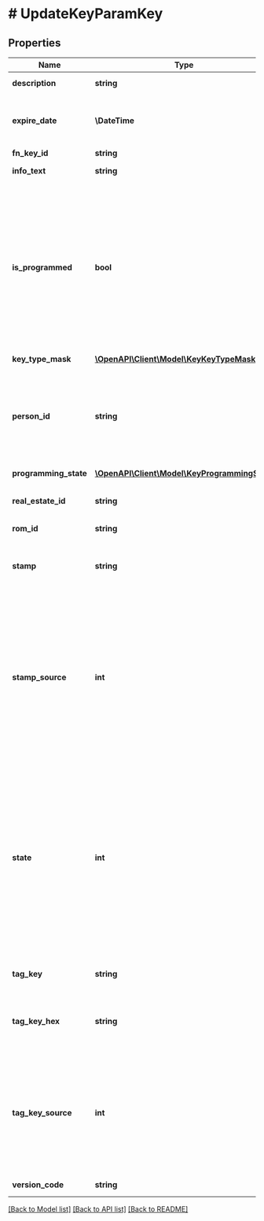 # # UpdateKeyParamKey

## Properties

Name | Type | Description | Notes
------------ | ------------- | ------------- | -------------
**description** | **string** | Description text | [optional]
**expire_date** | **\DateTime** | Expiration date. Null if the key doesn&#39;t expire. | [optional]
**fn_key_id** | **string** | Key Id | [optional]
**info_text** | **string** | Additional info text | [optional]
**is_programmed** | **bool** | Has key ever been programmed yet. Read only. Programming state can be other than Programmed if there has been changes made to the key after it has been programmed the first time. | [optional]
**key_type_mask** | [**\OpenAPI\Client\Model\KeyKeyTypeMask**](KeyKeyTypeMask.md) |  | [optional]
**person_id** | **string** | Person to whom the key is linked to. Null if the key isn&#39;t linked to anyone. This is **required** field for S50 phone key. | [optional]
**programming_state** | [**\OpenAPI\Client\Model\KeyProgrammingState**](KeyProgrammingState.md) |  | [optional]
**real_estate_id** | **string** | ID of the real estate where this key belongs to. | [optional]
**rom_id** | **string** | ROM ID | [optional]
**stamp** | **string** | Stamp. Number consisting of 4 digits written to the physical key. |
**stamp_source** | **int** | The source of the key labeling (Stamp). Read only.    0 &#x3D; User-entered    1 &#x3D; Read from the key. Key labeling (Stamp) can not be edited.    2 &#x3D; Retrieved from the database | [optional]
**state** | **int** | Current state    0 &#x3D; Key is in planning state.    1 &#x3D; Key is handed over to a person    2 &#x3D; Key is hidden and shouldn&#39;t be displayed by default    3 &#x3D; Key is deleted but remains in the system for logging purposes    4 &#x3D; Key is returned | [optional]
**tag_key** | **string** | RFID Tag. Empty string if not given. | [optional]
**tag_key_hex** | **string** | RFID Tag presented as HEX. Empty if TagKey is absent. Read only. | [optional]
**tag_key_source** | **int** | The source of the key&#39;s tagkey enumeration. Read only.      0 &#x3D; User-entered    1 &#x3D; Read from the key. Key&#39;s tagkey can not be edited. | [optional]
**version_code** | **string** | Version information | [optional]

[[Back to Model list]](../../README.md#models) [[Back to API list]](../../README.md#endpoints) [[Back to README]](../../README.md)
